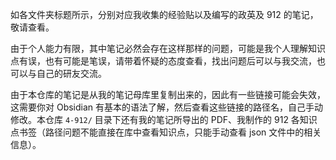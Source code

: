 如各文件夹标题所示，分别对应我收集的经验贴以及编写的政英及 912 的笔记，敬请查看。

由于个人能力有限，其中笔记必然会存在这样那样的问题，可能是我个人理解知识点有误，也有可能是笔误，请带着怀疑的态度查看，找出问题后可以与我交流，也可以与自己的研友交流。

由于本仓库的笔记是从我的笔记母库里复制出来的，因此有一些链接可能会失效，这需要你对 Obsidian 有基本的语法了解，然后查看这些链接的路径名，自己手动修改。本仓库 `4-912/` 目录下还有我的笔记所导出的 PDF、我制作的 912 各知识点书签（路径问题不能直接在库中查看知识点，只能手动查看 json 文件中的相关信息）。